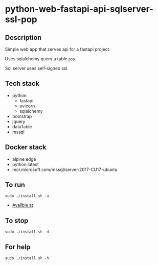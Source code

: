 # python-web-fastapi-api-sqlserver-ssl-pop

## Description
Simple web app that serves api
for a fastapi project.

Uses sqlalchemy query a table `pop`.

Sql server uses self-signed ssl.

## Tech stack
- python
  - fastapi
  - uvicorn
  - sqlalchemy
- bootstrap
- jquery
- dataTable
- mssql

## Docker stack
- alpine:edge
- python:latest
- mcr.microsoft.com/mssql/server:2017-CU17-ubuntu

## To run
`sudo ./install.sh -u`
- [Availble at](http://localhost/dog)

## To stop
`sudo ./install.sh -d`

## For help
`sudo ./install.sh -h`
